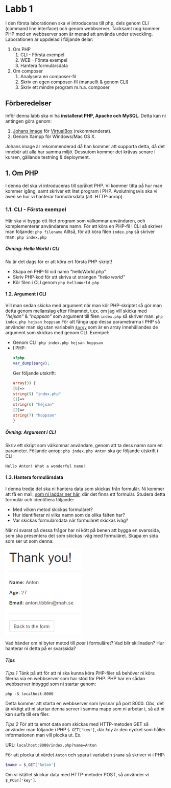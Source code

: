 # Labb 1
I den första laborationen ska vi introduceras till php, dels genom CLI (command line interface) och genom webbserver. Tacksamt nog kommer PHP med en webbserver som är menad att använda under utveckling. Laborationen är uppdelad i följande delar:
1. Om PHP
    1. CLI - Första exempel
    2. WEB - Första exempel
    3. Hantera formulärsdata
2. Om composer
    1. Analysera en composer-fil
    2. Skriv en egen composer-fil (manuellt & genom CLI)
    3. Skriv ett mindre program m.h.a. composer

## Förberedelser
Inför denna labb ska ni ha **installerat PHP, Apache och MySQL**. Detta kan ni antingen göra genom:
1. [Johans image](../../Resources/vm_installation.md) för [VirtualBox](https://www.virtualbox.org/) (rekommenderat).
2. Genom Xampp för Windows/Mac OS X.

Johans image är rekommenderad då han kommer att supporta detta, då det innebär att alla har samma miljö. Dessutom kommer det krävas senare i kursen, gällande testning & deployment.

## 1. Om PHP
I denna del ska vi introduceras till språket PHP. Vi kommer titta på hur man kommer igång, samt skriver ett litet program i PHP. Avslutningsvis ska vi även se hur vi hanterar formulärsdata (alt. HTTP-anrop).

### 1.1. CLI - Första exempel
Här ska vi bygga ett litet program som välkomnar användaren, och komplementerar användarens namn. För att köra en PHP-fil i CLI så skriver man följande:
```php filename```
Alltså, för att köra filen `index.php` så skriver man:
```php index.php```

##### Övning: Hello World i CLI
Nu är det dags för er att köra ert första PHP-skript!
- Skapa en PHP-fil vid namn "helloWorld.php"
- Skriv PHP-kod för att skriva ut strängen _"hello world"_
- Kör filen i CLI genom `php helloWorld.php`

#### 1.2. Argument i CLI
Vill man sedan skicka med argument när man kör PHP-skriptet så gör man detta genom mellanslag efter filnamnet, t.ex. om jag vill skicka med _"hejsan"_ & _"hoppsan"_ som argument till filen `index.php` så skriver man:
```php index.php hejsan hoppsan```
För att fånga upp dessa parametrarna i PHP så använder man sig utan variabeln [`$argv`](http://php.net/manual/en/reserved.variables.argv.php) som är en array innehållandes de argument som skickas med genom CLI. Exempel:
- Genom CLI: ```php index.php hejsan hoppsan```
- I PHP:
  ```php
  <?php
  var_dump($argv);
  ````
  Ger följande utskrift:
  ```php
  array(3) {
  [0]=>
  string(9) "index.php"
  [1]=>
  string(6) "hejsan"
  [2]=>
  string(7) "hoppsan"
  }
  ```

 ##### Övning: Argument i CLI
 Skriv ett skript som välkomnar användare, genom att ta dess namn som en parameter. Följande anrop:
 `php index.php Anton`
 ska ge följande utskrift i CLI:
 ```
 Hello Anton! What a wonderful name!
 ```

 #### 1.3. Hantera formulärsdata
 I denna tredje del ska ni hantera data som skickas från formulär. Ni kommer att få en mall, [som ni laddar ner här](form.html), där det finns ett formulär. Studera detta formulär och identifiera följande:
 - Med vilken metod skickas formuläret?
 - Hur identifierar ni vilka namn som de olika fälten har?
 - Var skickas formulärsdata när formuläret skickas iväg?

När ni svarat på dessa frågor har ni kött på benen att bygga en svarssida, som ska presentera det som skickas iväg med formuläret. Skapa en sida som ser ut som denna:

![Svarssida](response.png)

 Vad händer om ni byter metod till *post* i formuläret? Vad blir skillnaden? Hur hanterar ni detta på er svarssida?

 ##### Tips
 *Tips 1* Tänk på att för att ni ska kunna köra PHP-filer så behöver ni köra filerna via en webbserver som har stöd för PHP. PHP har en sådan webbserver inbyggd som ni startar genom:

 ```
 php -S localhost:8000
 ```

 Detta kommer att starta en webbserver som lyssnar på port 8000. *Obs*, det är viktigt att ni startar denna server i samma mapp som ni arbetar i, så att ni kan surfa till era filer.

 *Tips 2* För att ta emot data som skickas med HTTP-metoden GET så använder man följande i PHP `$_GET['key']`, där _key_ är den nyckel som håller informationen man vill plocka ut. Ex.

 URL: `localhost:8000/index.php?name=Anton`

 För att plocka ut värdet `Anton` och spara i variabeln `$name` så skriver vi i PHP:

```php
$name = $_GET['Anton']
```

Om vi istället skickar data med HTTP-metoder POST, så använder vi `$_POST['key']`.
